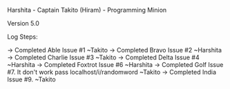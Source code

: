 Harshita - Captain
Takito (Hiram) - Programming Minion

Version 5.0

Log Steps:

-> Completed Able Issue #1 ~Takito
-> Completed Bravo Issue #2 ~Harshita
-> Completed Charlie Issue #3 ~Takito
-> Completed Delta Issue #4 ~Harshita
-> Completed Foxtrot Issue #6 ~Harshita
-> Completed Golf Issue #7. It don't work pass localhost/i/randomword ~Takito
-> Completed India Issue #9. ~Takito